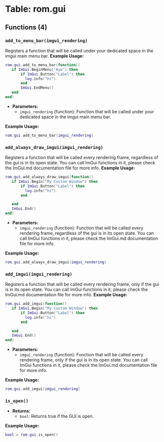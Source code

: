 # Table: rom.gui

## Functions (4)

### `add_to_menu_bar(imgui_rendering)`

Registers a function that will be called under your dedicated space in the imgui main menu bar.
**Example Usage:**
```lua
rom.gui.add_to_menu_bar(function()
   if ImGui.BeginMenu("Ayo") then
       if ImGui.Button("Label") then
         log.info("hi")
       end
       ImGui.EndMenu()
   end
end)
```

- **Parameters:**
  - `imgui_rendering` (function): Function that will be called under your dedicated space in the imgui main menu bar.

**Example Usage:**
```lua
rom.gui.add_to_menu_bar(imgui_rendering)
```

### `add_always_draw_imgui(imgui_rendering)`

Registers a function that will be called every rendering frame, regardless of the gui is in its open state. You can call ImGui functions in it, please check the ImGui.md documentation file for more info.
**Example Usage:**
```lua
rom.gui.add_always_draw_imgui(function()
   if ImGui.Begin("My Custom Window") then
       if ImGui.Button("Label") then
         log.info("hi")
       end

   end
   ImGui.End()
end)
```

- **Parameters:**
  - `imgui_rendering` (function): Function that will be called every rendering frame, regardless of the gui is in its open state. You can call ImGui functions in it, please check the ImGui.md documentation file for more info.

**Example Usage:**
```lua
rom.gui.add_always_draw_imgui(imgui_rendering)
```

### `add_imgui(imgui_rendering)`

Registers a function that will be called every rendering frame, only if the gui is in its open state. You can call ImGui functions in it, please check the ImGui.md documentation file for more info.
**Example Usage:**
```lua
rom.gui.add_imgui(function()
   if ImGui.Begin("My Custom Window") then
       if ImGui.Button("Label") then
         log.info("hi")
       end

   end
   ImGui.End()
end)
```

- **Parameters:**
  - `imgui_rendering` (function): Function that will be called every rendering frame, only if the gui is in its open state. You can call ImGui functions in it, please check the ImGui.md documentation file for more info.

**Example Usage:**
```lua
rom.gui.add_imgui(imgui_rendering)
```

### `is_open()`

- **Returns:**
  - `bool`: Returns true if the GUI is open.

**Example Usage:**
```lua
bool = rom.gui.is_open()
```


